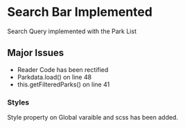 # Search Bar Implemented
  Search Query implemented with the Park List
## Major Issues
  * Reader Code has been rectified
  * Parkdata.load() on line 48
  * this.getFilteredParks() on line 41
 
 ### Styles
  Style property on Global varaible and scss has been added.
